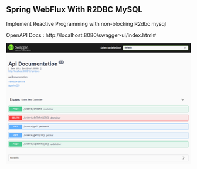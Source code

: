 ## Spring WebFlux With R2DBC MySQL

Implement Reactive Programming with non-blocking R2dbc mysql

OpenAPI Docs : http://localhost:8080/swagger-ui/index.html#

![OpenAPI](https://github.com/mftakhullaziz/reactive-spring-sql/blob/main/docs/open-api-docs.png)
